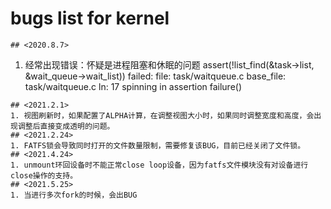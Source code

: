 # bugs list for kernel 

```
## <2020.8.7>
```
1. 经常出现错误：怀疑是进程阻塞和休眠的问题
assert(!list_find(&task->list, &wait_queue->wait_list)) failed:
file: task/waitqueue.c
base_file: task/waitqueue.c
ln: 17
spinning in assertion failure()
```
## <2021.2.1>
1. 视图刷新时，如果配置了ALPHA计算，在调整视图大小时，如果同时调整宽度和高度，会出现调整后直接变成透明的问题。
## <2021.2.24>
1. FATFS锁会导致同时打开的文件数量限制，需要修复该BUG，目前已经关闭了文件锁。
## <2021.4.24>
1. unmount环回设备时不能正常close loop设备，因为fatfs文件模块没有对设备进行close操作的支持。
## <2021.5.25>
1. 当进行多次fork的时候，会出BUG